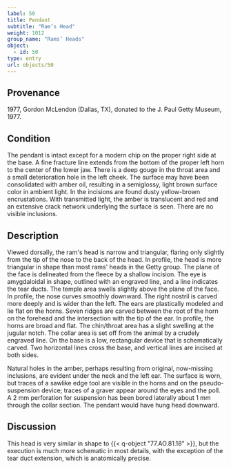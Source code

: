 ```yaml
---
label: 50
title: Pendant
subtitle: "Ram’s Head"
weight: 1012
group_name: "Rams’ Heads"
object:
  - id: 50
type: entry
url: objects/50
---
```


## Provenance

1977, Gordon McLendon (Dallas, TX), donated to the J. Paul Getty Museum, 1977.

## Condition

The pendant is intact except for a modern chip on the proper right side at the base. A fine fracture line extends from the bottom of the proper left horn to the center of the lower jaw. There is a deep gouge in the throat area and a small deterioration hole in the left cheek. The surface may have been consolidated with amber oil, resulting in a semiglossy, light brown surface color in ambient light. In the incisions are found dusty yellow-brown encrustations. With transmitted light, the amber is translucent and red and an extensive crack network underlying the surface is seen. There are no visible inclusions.

## Description

Viewed dorsally, the ram's head is narrow and triangular, flaring only slightly from the tip of the nose to the back of the head. In profile, the head is more triangular in shape than most rams' heads in the Getty group. The plane of the face is delineated from the fleece by a shallow incision. The eye is amygdaloidal in shape, outlined with an engraved line, and a line indicates the tear ducts. The temple area swells slightly above the plane of the face. In profile, the nose curves smoothly downward. The right nostril is carved more deeply and is wider than the left. The ears are plastically modeled and lie flat on the horns. Seven ridges are carved between the root of the horn on the forehead and the intersection with the tip of the ear. In profile, the horns are broad and flat. The chin/throat area has a slight swelling at the jugular notch. The collar area is set off from the animal by a crudely engraved line. On the base is a low, rectangular device that is schematically carved. Two horizontal lines cross the base, and vertical lines are incised at both sides.

Natural holes in the amber, perhaps resulting from original, now-missing inclusions, are evident under the neck and the left ear. The surface is worn, but traces of a sawlike edge tool are visible in the horns and on the pseudo-suspension device; traces of a graver appear around the eyes and the poll. A 2 mm perforation for suspension has been bored laterally about 1 mm through the collar section. The pendant would have hung head downward.

## Discussion

This head is very similar in shape to {{< q-object "77.AO.81.18" >}}, but the execution is much more schematic in most details, with the exception of the tear duct extension, which is anatomically precise.
